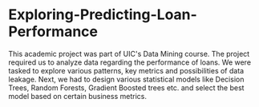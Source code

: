 # Exploring-Predicting-Loan-Performance

This academic project was part of UIC's Data Mining course. The project required us to analyze data regarding the performance of loans. We were tasked to explore various patterns, key metrics and possibilities of data leakage. Next, we had to design various statistical models like Decision Trees, Random Forests, Gradient Boosted trees etc. and select the best model based on certain business metrics.
